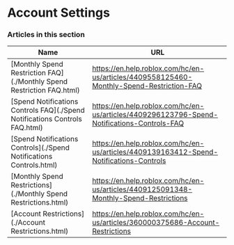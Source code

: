 # Account Settings  
### Articles in this section
Name|URL
-|-
[Monthly Spend Restriction FAQ](./Monthly Spend Restriction FAQ.html) |https://en.help.roblox.com/hc/en-us/articles/4409558125460-Monthly-Spend-Restriction-FAQ
[Spend Notifications Controls FAQ](./Spend Notifications Controls FAQ.html) |https://en.help.roblox.com/hc/en-us/articles/4409296123796-Spend-Notifications-Controls-FAQ
[Spend Notifications Controls](./Spend Notifications Controls.html) |https://en.help.roblox.com/hc/en-us/articles/4409139163412-Spend-Notifications-Controls
[Monthly Spend Restrictions](./Monthly Spend Restrictions.html) |https://en.help.roblox.com/hc/en-us/articles/4409125091348-Monthly-Spend-Restrictions
[Account Restrictions](./Account Restrictions.html) |https://en.help.roblox.com/hc/en-us/articles/360000375686-Account-Restrictions